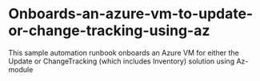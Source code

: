 # Onboards-an-azure-vm-to-update-or-change-tracking-using-az
This sample automation runbook onboards an Azure VM for either the Update or ChangeTracking (which includes Inventory) solution using Az-module

